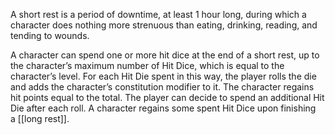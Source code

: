 A short rest is a period of downtime, at least 1 hour long, during which a character does nothing more strenuous than eating, drinking, reading, and tending to wounds.  
  
A character can spend one or more hit dice at the end of a short rest, up to the character’s maximum number of Hit Dice, which is equal to the character’s level. For each Hit Die spent in this way, the player rolls the die and adds the character’s constitution modifier to it. The character regains hit points equal to the total. The player can decide to spend an additional Hit Die after each roll. A character regains some spent Hit Dice upon finishing a [[long rest]].